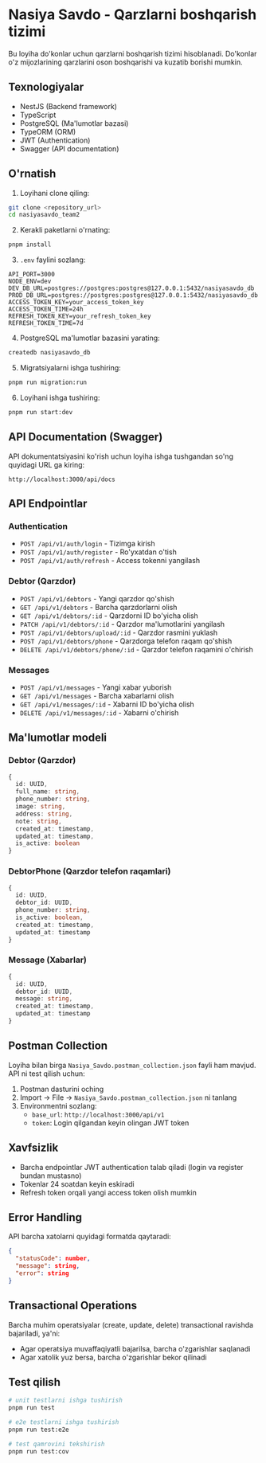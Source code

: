 # Nasiya Savdo - Qarzlarni boshqarish tizimi

Bu loyiha do'konlar uchun qarzlarni boshqarish tizimi hisoblanadi. Do'konlar o'z mijozlarining qarzlarini oson boshqarishi va kuzatib borishi mumkin.

## Texnologiyalar

- NestJS (Backend framework)
- TypeScript
- PostgreSQL (Ma'lumotlar bazasi)
- TypeORM (ORM)
- JWT (Authentication)
- Swagger (API documentation)

## O'rnatish

1. Loyihani clone qiling:
```bash
git clone <repository_url>
cd nasiyasavdo_team2
```

2. Kerakli paketlarni o'rnating:
```bash
pnpm install
```

3. `.env` faylini sozlang:
```env
API_PORT=3000
NODE_ENV=dev
DEV_DB_URL=postgres://postgres:postgres@127.0.0.1:5432/nasiyasavdo_db
PROD_DB_URL=postgres://postgres:postgres@127.0.0.1:5432/nasiyasavdo_db
ACCESS_TOKEN_KEY=your_access_token_key
ACCESS_TOKEN_TIME=24h
REFRESH_TOKEN_KEY=your_refresh_token_key
REFRESH_TOKEN_TIME=7d
```

4. PostgreSQL ma'lumotlar bazasini yarating:
```bash
createdb nasiyasavdo_db
```

5. Migratsiyalarni ishga tushiring:
```bash
pnpm run migration:run
```

6. Loyihani ishga tushiring:
```bash
pnpm run start:dev
```

## API Documentation (Swagger)

API dokumentatsiyasini ko'rish uchun loyiha ishga tushgandan so'ng quyidagi URL ga kiring:
```
http://localhost:3000/api/docs
```

## API Endpointlar

### Authentication
- `POST /api/v1/auth/login` - Tizimga kirish
- `POST /api/v1/auth/register` - Ro'yxatdan o'tish
- `POST /api/v1/auth/refresh` - Access tokenni yangilash

### Debtor (Qarzdor)
- `POST /api/v1/debtors` - Yangi qarzdor qo'shish
- `GET /api/v1/debtors` - Barcha qarzdorlarni olish
- `GET /api/v1/debtors/:id` - Qarzdorni ID bo'yicha olish
- `PATCH /api/v1/debtors/:id` - Qarzdor ma'lumotlarini yangilash
- `POST /api/v1/debtors/upload/:id` - Qarzdor rasmini yuklash
- `POST /api/v1/debtors/phone` - Qarzdorga telefon raqam qo'shish
- `DELETE /api/v1/debtors/phone/:id` - Qarzdor telefon raqamini o'chirish

### Messages
- `POST /api/v1/messages` - Yangi xabar yuborish
- `GET /api/v1/messages` - Barcha xabarlarni olish
- `GET /api/v1/messages/:id` - Xabarni ID bo'yicha olish
- `DELETE /api/v1/messages/:id` - Xabarni o'chirish

## Ma'lumotlar modeli

### Debtor (Qarzdor)
```typescript
{
  id: UUID,
  full_name: string,
  phone_number: string,
  image: string,
  address: string,
  note: string,
  created_at: timestamp,
  updated_at: timestamp,
  is_active: boolean
}
```

### DebtorPhone (Qarzdor telefon raqamlari)
```typescript
{
  id: UUID,
  debtor_id: UUID,
  phone_number: string,
  is_active: boolean,
  created_at: timestamp,
  updated_at: timestamp
}
```

### Message (Xabarlar)
```typescript
{
  id: UUID,
  debtor_id: UUID,
  message: string,
  created_at: timestamp,
  updated_at: timestamp
}
```

## Postman Collection

Loyiha bilan birga `Nasiya_Savdo.postman_collection.json` fayli ham mavjud. API ni test qilish uchun:

1. Postman dasturini oching
2. Import -> File -> `Nasiya_Savdo.postman_collection.json` ni tanlang
3. Environmentni sozlang:
   - `base_url`: `http://localhost:3000/api/v1`
   - `token`: Login qilgandan keyin olingan JWT token

## Xavfsizlik

- Barcha endpointlar JWT authentication talab qiladi (login va register bundan mustasno)
- Tokenlar 24 soatdan keyin eskiradi
- Refresh token orqali yangi access token olish mumkin

## Error Handling

API barcha xatolarni quyidagi formatda qaytaradi:
```json
{
  "statusCode": number,
  "message": string,
  "error": string
}
```

## Transactional Operations

Barcha muhim operatsiyalar (create, update, delete) transactional ravishda bajariladi, ya'ni:
- Agar operatsiya muvaffaqiyatli bajarilsa, barcha o'zgarishlar saqlanadi
- Agar xatolik yuz bersa, barcha o'zgarishlar bekor qilinadi

## Test qilish

```bash
# unit testlarni ishga tushirish
pnpm run test

# e2e testlarni ishga tushirish
pnpm run test:e2e

# test qamrovini tekshirish
pnpm run test:cov
